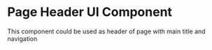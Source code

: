 # Page Header UI Component

This component could be used as header of page with main title and navigation
